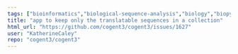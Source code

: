 ```yaml
---
tags: ["bioinformatics","biological-sequence-analysis","biology","biopython","data-science","enhancement","evolution","genomics","markov-chain","maximum-likelihood","molecular-evolution","non-stationary","parallel","phylogenetic-trees","phylogenetics","pycogent","python","sequence-alignment","signal-processing","statistics"]
title: "app to keep only the translatable sequences in a collection"
html_url: "https://github.com/cogent3/cogent3/issues/1627"
user: "KatherineCaley"
repo: "cogent3/cogent3"
---
```


